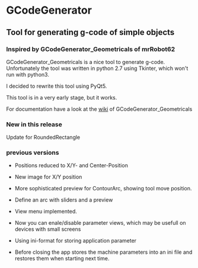 # GCodeGenerator
## Tool for generating g-code of simple objects

### Inspired by GCodeGenerator_Geometricals of mrRobot62

GCodeGenerator_Geometricals is a nice tool to generate g-code.
Unfortunately the tool was written in python 2.7 using Tkinter, which won't run with python3.

I decided to rewrite this tool using PyQt5.

This tool is in a very early stage, but it works.

For documentation have a look at the [wiki](https://github.com/mrRobot62/GCodeGenerator_Geometricals/wiki) of GCodeGenerator_Geometricals

### New in this release
Update for RoundedRectangle

### previous versions
* Positions reduced to  X/Y- and Center-Position
* New image for X/Y position

* More sophisticated preview for ContourArc, showing tool move position.
* Define an arc with sliders and a preview


* View menu implemented.
* Now you can enale/disable parameter views, which may be usefull on devices with small screens


* Using ini-format for storing application parameter
* Before closing the app stores the machine parameters into an ini file
and restores them when starting next time.
